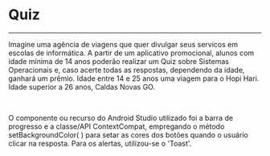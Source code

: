 # Quiz
<hr>
<p>Imagine uma agência de viagens que quer divulgar seus servicos em escolas de informática. A partir de um aplicativo promocional, alunos
com idade mínima de 14 anos poderão realizar um Quiz sobre Sistemas Operacionais e, caso acerte todas as respostas,
dependendo da idade, ganhará um prêmio.
Idade entre 14 e 25 anos uma viagem para o Hopi Hari. Idade superior a 26 anos, Caldas Novas GO.  
</p>
<br>
<p style="textAlign:justify">O componente ou recurso do Android Studio utilizado foi a barra de progresso e a classe/API ContextCompat, empregando o método 
setBackgroundColor( ) para setar as cores dos botões quando o usuário clicar na resposta. Para os alertas, utilizou-se o 'Toast'.</p>
